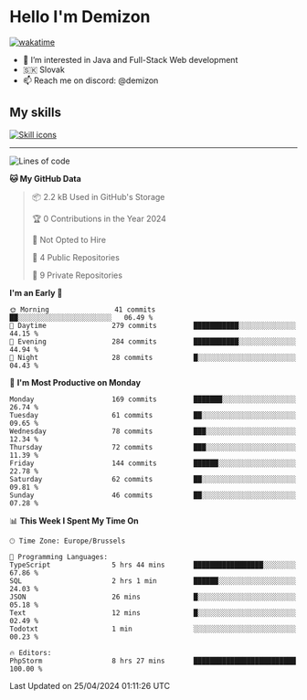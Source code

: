 # Hello I'm Demizon
[![wakatime](https://wakatime.com/badge/user/6ad1949f-d6d7-44f9-9eee-c35e54cc499b.svg)](https://wakatime.com/@6ad1949f-d6d7-44f9-9eee-c35e54cc499b)
- 👀 I’m interested in Java and Full-Stack Web development
- 🇸🇰 Slovak
- 📫 Reach me on discord: @demizon

## My skills
[![Skill icons](https://skillicons.dev/icons?i=java,js,ts,html,css,react,nextjs,tailwind,supabase,py,git,docker,linux,mysql,postgres,mongo&theme=dark)](https://github.com/Demizon3433)

---

<!--START_SECTION:waka-->
![Lines of code](https://img.shields.io/badge/From%20Hello%20World%20I%27ve%20Written-180.8%20thousand%20lines%20of%20code-blue)

**🐱 My GitHub Data** 

> 📦 2.2 kB Used in GitHub's Storage 
 > 
> 🏆 0 Contributions in the Year 2024
 > 
> 🚫 Not Opted to Hire
 > 
> 📜 4 Public Repositories 
 > 
> 🔑 9 Private Repositories 
 > 
**I'm an Early 🐤** 

```text
🌞 Morning                41 commits          ██░░░░░░░░░░░░░░░░░░░░░░░   06.49 % 
🌆 Daytime                279 commits         ███████████░░░░░░░░░░░░░░   44.15 % 
🌃 Evening                284 commits         ███████████░░░░░░░░░░░░░░   44.94 % 
🌙 Night                  28 commits          █░░░░░░░░░░░░░░░░░░░░░░░░   04.43 % 
```
📅 **I'm Most Productive on Monday** 

```text
Monday                   169 commits         ███████░░░░░░░░░░░░░░░░░░   26.74 % 
Tuesday                  61 commits          ██░░░░░░░░░░░░░░░░░░░░░░░   09.65 % 
Wednesday                78 commits          ███░░░░░░░░░░░░░░░░░░░░░░   12.34 % 
Thursday                 72 commits          ███░░░░░░░░░░░░░░░░░░░░░░   11.39 % 
Friday                   144 commits         ██████░░░░░░░░░░░░░░░░░░░   22.78 % 
Saturday                 62 commits          ██░░░░░░░░░░░░░░░░░░░░░░░   09.81 % 
Sunday                   46 commits          ██░░░░░░░░░░░░░░░░░░░░░░░   07.28 % 
```


📊 **This Week I Spent My Time On** 

```text
🕑︎ Time Zone: Europe/Brussels

💬 Programming Languages: 
TypeScript               5 hrs 44 mins       █████████████████░░░░░░░░   67.86 % 
SQL                      2 hrs 1 min         ██████░░░░░░░░░░░░░░░░░░░   24.03 % 
JSON                     26 mins             █░░░░░░░░░░░░░░░░░░░░░░░░   05.18 % 
Text                     12 mins             █░░░░░░░░░░░░░░░░░░░░░░░░   02.49 % 
Todotxt                  1 min               ░░░░░░░░░░░░░░░░░░░░░░░░░   00.23 % 

🔥 Editors: 
PhpStorm                 8 hrs 27 mins       █████████████████████████   100.00 % 
```


 Last Updated on 25/04/2024 01:11:26 UTC
<!--END_SECTION:waka-->
